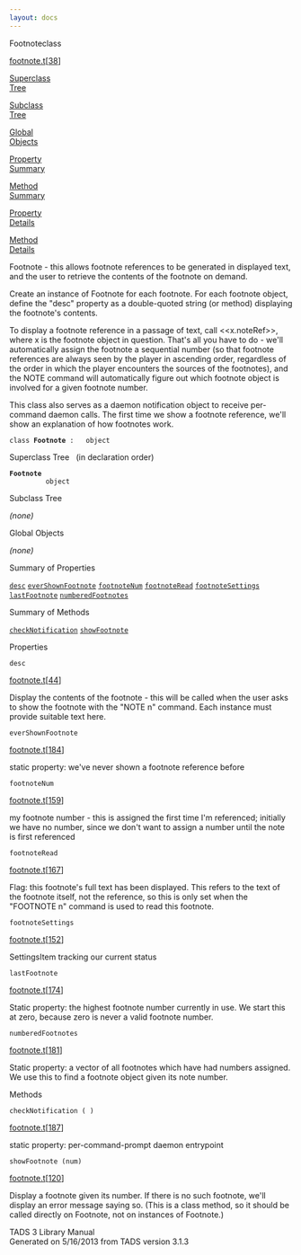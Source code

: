 ```yaml
---
layout: docs
---
```

<span class="title">Footnote</span><span class="type">class</span>

[footnote.t](../file/footnote.t.html)\[[38](../source/footnote.t.html#38)\]

[Superclass  
Tree](#_SuperClassTree_)

[Subclass  
Tree](#_SubClassTree_)

[Global  
Objects](#_ObjectSummary_)

[Property  
Summary](#_PropSummary_)

[Method  
Summary](#_MethodSummary_)

[Property  
Details](#_Properties_)

[Method  
Details](#_Methods_)



Footnote - this allows footnote references to be generated in displayed
text, and the user to retrieve the contents of the footnote on demand.

Create an instance of Footnote for each footnote. For each footnote
object, define the "desc" property as a double-quoted string (or method)
displaying the footnote's contents.

To display a footnote reference in a passage of text, call
\<\<x.noteRef\>\>, where x is the footnote object in question. That's
all you have to do - we'll automatically assign the footnote a
sequential number (so that footnote references are always seen by the
player in ascending order, regardless of the order in which the player
encounters the sources of the footnotes), and the NOTE command will
automatically figure out which footnote object is involved for a given
footnote number.

This class also serves as a daemon notification object to receive
per-command daemon calls. The first time we show a footnote reference,
we'll show an explanation of how footnotes work.

`class `**`Footnote`**` :   object`



<span id="_SuperClassTree_"></span>



<span class="hdln">Superclass Tree</span>   (in declaration order)



**`Footnote`**  
`         object`  
<span id="_SubClassTree_"></span>



<span class="hdln">Subclass Tree</span>  



*(none)* <span id="_ObjectSummary_"></span>



<span class="hdln">Global Objects</span>  



*(none)* <span id="_PropSummary_"></span>



<span class="hdln">Summary of Properties</span>  



[`desc`](#desc) [`everShownFootnote`](#everShownFootnote) [`footnoteNum`](#footnoteNum) [`footnoteRead`](#footnoteRead) [`footnoteSettings`](#footnoteSettings) [`lastFootnote`](#lastFootnote) [`numberedFootnotes`](#numberedFootnotes)

<span id="_MethodSummary_"></span>



<span class="hdln">Summary of Methods</span>  



[`checkNotification`](#checkNotification) [`showFootnote`](#showFootnote)

<span id="_Properties_"></span>



<span class="hdln">Properties</span>  



<span id="desc"></span>

`desc`

[footnote.t](../file/footnote.t.html)\[[44](../source/footnote.t.html#44)\]



Display the contents of the footnote - this will be called when the user
asks to show the footnote with the "NOTE n" command. Each instance must
provide suitable text here.



<span id="everShownFootnote"></span>

`everShownFootnote`

[footnote.t](../file/footnote.t.html)\[[184](../source/footnote.t.html#184)\]



static property: we've never shown a footnote reference before



<span id="footnoteNum"></span>

`footnoteNum`

[footnote.t](../file/footnote.t.html)\[[159](../source/footnote.t.html#159)\]



my footnote number - this is assigned the first time I'm referenced;
initially we have no number, since we don't want to assign a number
until the note is first referenced



<span id="footnoteRead"></span>

`footnoteRead`

[footnote.t](../file/footnote.t.html)\[[167](../source/footnote.t.html#167)\]



Flag: this footnote's full text has been displayed. This refers to the
text of the footnote itself, not the reference, so this is only set when
the "FOOTNOTE n" command is used to read this footnote.



<span id="footnoteSettings"></span>

`footnoteSettings`

[footnote.t](../file/footnote.t.html)\[[152](../source/footnote.t.html#152)\]



SettingsItem tracking our current status



<span id="lastFootnote"></span>

`lastFootnote`

[footnote.t](../file/footnote.t.html)\[[174](../source/footnote.t.html#174)\]



Static property: the highest footnote number currently in use. We start
this at zero, because zero is never a valid footnote number.



<span id="numberedFootnotes"></span>

`numberedFootnotes`

[footnote.t](../file/footnote.t.html)\[[181](../source/footnote.t.html#181)\]



Static property: a vector of all footnotes which have had numbers
assigned. We use this to find a footnote object given its note number.



<span id="_Methods_"></span>



<span class="hdln">Methods</span>  



<span id="checkNotification"></span>

`checkNotification ( )`

[footnote.t](../file/footnote.t.html)\[[187](../source/footnote.t.html#187)\]



static property: per-command-prompt daemon entrypoint



<span id="showFootnote"></span>

`showFootnote (num)`

[footnote.t](../file/footnote.t.html)\[[120](../source/footnote.t.html#120)\]



Display a footnote given its number. If there is no such footnote, we'll
display an error message saying so. (This is a class method, so it
should be called directly on Footnote, not on instances of Footnote.)





TADS 3 Library Manual  
Generated on 5/16/2013 from TADS version 3.1.3


